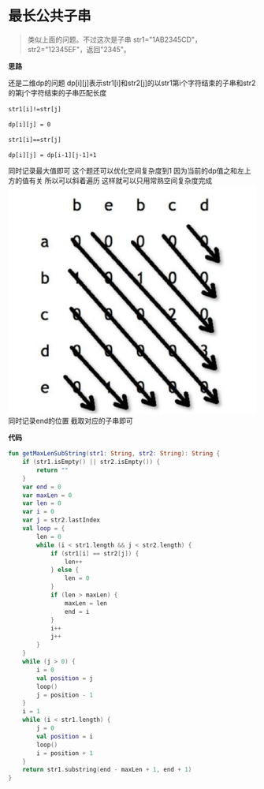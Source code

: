 # 最长公共子串
> 类似上面的问题。不过这次是子串
> str1="1AB2345CD"，str2="12345EF"，返回"2345"。

**思路**

还是二维dp的问题
dp[i][j]表示str1[i]和str2[j]的以str1第i个字符结束的子串和str2的第j个字符结束的子串匹配长度

`
str1[i]!=str[j]
`

`
dp[i][j] = 0
`

`
str1[i]==str[j]
`

`
dp[i][j] = dp[i-1][j-1]+1
`

同时记录最大值即可
这个题还可以优化空间复杂度到1
因为当前的dp值之和左上方的值有关
所以可以斜着遍历
这样就可以只用常熟空间复杂度完成
![Alt text](./images/1536571892291.png)
同时记录end的位置
截取对应的子串即可

**代码**
```kotlin
fun getMaxLenSubString(str1: String, str2: String): String {
    if (str1.isEmpty() || str2.isEmpty()) {
        return ""
    }
    var end = 0
    var maxLen = 0
    var len = 0
    var i = 0
    var j = str2.lastIndex
    val loop = {
        len = 0
        while (i < str1.length && j < str2.length) {
            if (str1[i] == str2[j]) {
                len++
            } else {
                len = 0
            }
            if (len > maxLen) {
                maxLen = len
                end = i
            }
            i++
            j++
        }
    }
    while (j > 0) {
        i = 0
        val position = j
        loop()
        j = position - 1
    }
    i = 1
    while (i < str1.length) {
        j = 0
        val position = i
        loop()
        i = position + 1
    }
    return str1.substring(end - maxLen + 1, end + 1)
}
```
